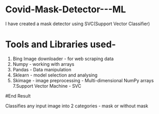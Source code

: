 # Covid-Mask-Detector---ML

I have created a mask detector using SVC(Support Vector Classifier)

# Tools and Libraries used-

1. Bing Image downloader - for web scraping data
2. Numpy - working with arrays
4. Pandas - Data manipulation
5. Sklearn - model selection and analysing
6. Skimage - image preprocessing - Multi-dimensional NumPy arrays
7.Support Vector Machine - SVC


#End Result 

Classifies any input image into 2 categories - mask or without mask
